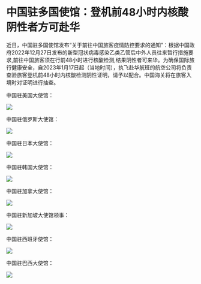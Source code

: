 # 中国驻多国使馆：登机前48小时内核酸阴性者方可赴华

近日，中国驻多国使馆发布“关于前往中国旅客疫情防控要求的通知”：根据中国政府2022年12月27日发布的新型冠状病毒感染乙类乙管后中外人员往来暂行措施要求,前往中国旅客须在行前48小时进行核酸检测,结果阴性者可来华。为确保国际旅行健康安全，自2023年1月17日起（当地时间），执飞赴华航班的航空公司将负责查验旅客登机前48小时内核酸检测阴性证明，请予以配合。中国海关将在旅客入境时对证明进行抽查。

中国驻美国大使馆：

![](https://inews.gtimg.com/newsapp_bt/0/15612908435/1000)

中国驻俄罗斯大使馆：

![](https://inews.gtimg.com/newsapp_bt/0/15612908439/1000)

中国驻日本大使馆：

![](https://inews.gtimg.com/newsapp_bt/0/15612908442/1000)

中国驻韩国大使馆：

![](https://inews.gtimg.com/newsapp_bt/0/15612908433/1000)

中国驻加拿大使馆：

![](https://inews.gtimg.com/newsapp_bt/0/15612908432/1000)

中国驻新加坡大使馆领事：

![](https://inews.gtimg.com/newsapp_bt/0/15612908436/1000)

中国驻西班牙使馆：

![](https://inews.gtimg.com/newsapp_bt/0/15612908440/1000)

中国驻巴西大使馆：

![](https://inews.gtimg.com/newsapp_bt/0/15612908437/1000)

